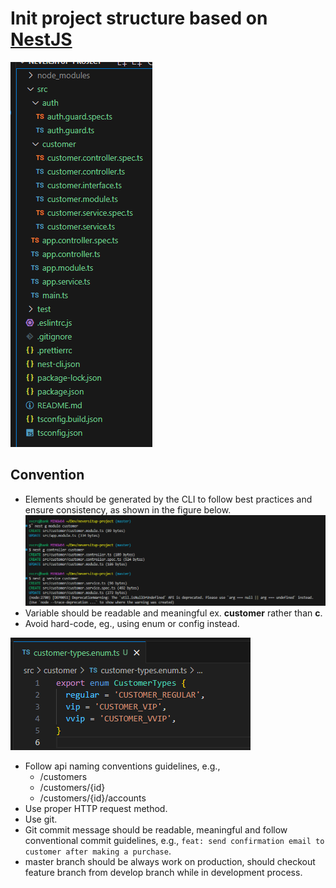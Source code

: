 # Init project structure based on [NestJS](https://nestjs.com/)

![alt text](./assets/image.png)

## Convention

- Elements should be generated by the CLI to follow best practices and ensure consistency, as shown in the figure below.
  ![alt text](./assets/image2.png)
- Variable should be readable and meaningful ex. **customer** rather than **c**.
- Avoid hard-code, eg., using enum or config instead.

![alt text](./assets/image3.png)
- Follow api naming conventions guidelines, e.g.,
  - /customers
  - /customers/{id}
  - /customers/{id}/accounts
- Use proper HTTP request method.
- Use git.
- Git commit message should be readable, meaningful and follow conventional commit guidelines, e.g., `feat: send confirmation email to customer after making a purchase`.
- master branch should be always work on production, should checkout feature branch from develop branch while in development process.
